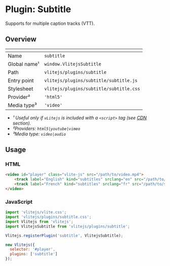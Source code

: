 # Plugin: Subtitle

Supports for multiple caption tracks (VTT).

## Overview

| <!-- -->          | <!-- -->                                |
| ----------------- | --------------------------------------- |
| Name              | `subtitle`                              |
| Global name&sup1; | `window.VlitejsSubtitle`                |
| Path              | `vlitejs/plugins/subtitle`              |
| Entry point       | `vlitejs/plugins/subtitle/subtitle.js`  |
| Stylesheet        | `vlitejs/plugins/subtitle/subtitle.css` |
| Provider&sup2;    | `'html5'`                               |
| Media type&sup3;  | `'video'`                               |

- _&sup1; Useful only if `vLitejs` is included with a `<script>` tag (see [CDN](../../../README.md#CDN) section)._
- _&sup2;Providers: `html5|youtube|vimeo`_
- _&sup3;Media type: `video|audio`_

## Usage

### HTML

<!-- prettier-ignore -->
```html
<video id="player" class="vlite-js" src="/path/to/video.mp4">
    <track label="English" kind="subtitles" srclang="en" src="/path/to/subtitle-en.vtt" default>
    <track label="French" kind="subtitles" srclang="fr" src="/path/to/subtitle-fr.vtt">
</video>
```

### JavaScript

```js
import 'vlitejs/vlite.css';
import 'vlitejs/plugins/subtitle.css';
import Vlitejs from 'vlitejs';
import VlitejsSubtitle from 'vlitejs/plugins/subtitle';

Vlitejs.registerPlugin('subtitle', VlitejsSubtitle);

new Vlitejs({
  selector: '#player',
  plugins: ['subtitle']
});
```
